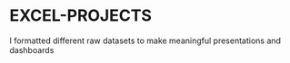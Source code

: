 # EXCEL-PROJECTS
I formatted different raw datasets to make meaningful presentations and dashboards
